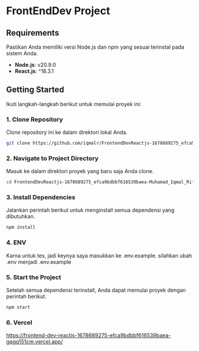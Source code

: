 # FrontEndDev Project

## Requirements

Pastikan Anda memiliki versi Node.js dan npm yang sesuai terinstal pada sistem Anda.

- **Node.js**: v20.9.0
- **React.js**: ^18.3.1

## Getting Started

Ikuti langkah-langkah berikut untuk memulai proyek ini:

### 1. Clone Repository

Clone repository ini ke dalam direktori lokal Anda.

```bash
git clone https://github.com/iqmalr/FrontendDevReactjs-1678689275_efca9bdbbf616539baea-Muhamad_Iqmal_Riffai
```

### 2. Navigate to Project Directory

Masuk ke dalam direktori proyek yang baru saja Anda clone.

```bash
cd FrontendDevReactjs-1678689275_efca9bdbbf616539baea-Muhamad_Iqmal_Riffai
```

### 3. Install Dependencies

Jalankan perintah berikut untuk menginstall semua dependensi yang dibutuhkan.

```bash
npm install
```

### 4. ENV

Karna untuk tes, jadi keynya saya masukkan ke .env.example.
silahkan ubah .env menjadi .env.example

### 5. Start the Project

Setelah semua dependensi terinstall, Anda dapat memulai proyek dengan perintah berikut.

```bash
npm start
```

### 6. Vercel

https://frontend-dev-reactjs-1678689275-efca9bdbbf616539baea-gqgq151cm.vercel.app/
